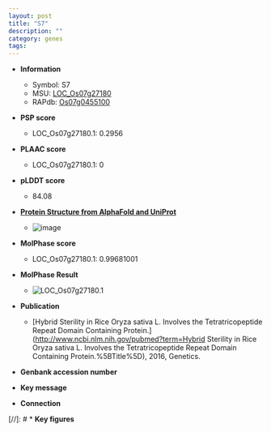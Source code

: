 ```yaml
---
layout: post
title: "S7"
description: ""
category: genes
tags: 
---
```


* **Information**  
    + Symbol: S7  
    + MSU: [LOC_Os07g27180](http://rice.plantbiology.msu.edu/cgi-bin/ORF_infopage.cgi?orf=LOC_Os07g27180)  
    + RAPdb: [Os07g0455100](http://rapdb.dna.affrc.go.jp/viewer/gbrowse_details/irgsp1?name=Os07g0455100)  

* **PSP score**  
    + LOC_Os07g27180.1: 0.2956 

* **PLAAC score**  
    + LOC_Os07g27180.1: 0 

* **pLDDT score**
    + 84.08

* **[Protein Structure from AlphaFold and UniProt](https://www.uniprot.org/uniprotkb/A0A0P0X610/entry#structure)**
    + ![image](https://ricepsp.github.io/images/A/AF-A0A0P0X610-F1.png)

* **MolPhase score**
    + LOC_Os07g27180.1: 0.99681001

* **MolPhase Result**
    + ![LOC_Os07g27180.1](https://304243504.github.io/Pictures/LOC_Os07g/LOC_Os07g27180.1.png)

* **Publication**  
    + [Hybrid Sterility in Rice Oryza sativa L. Involves the Tetratricopeptide Repeat Domain Containing Protein.](http://www.ncbi.nlm.nih.gov/pubmed?term=Hybrid Sterility in Rice Oryza sativa L. Involves the Tetratricopeptide Repeat Domain Containing Protein.%5BTitle%5D), 2016, Genetics.

* **Genbank accession number**  

* **Key message**  

* **Connection**  

[//]: # * **Key figures**  



